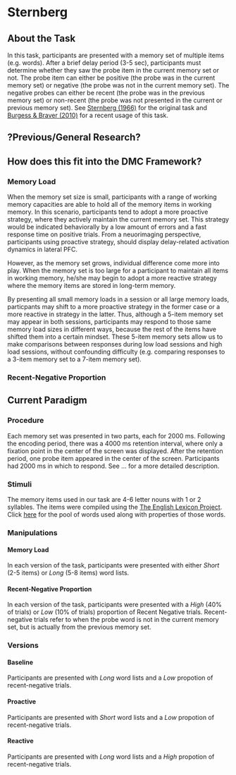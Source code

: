 # Sternberg

## About the Task

In this task, participants are presented with a memory set of multiple items (e.g. words). After a brief delay period (3-5 sec), participants must determine whether they saw the probe item in the current memory set or not. The probe item can either be positive (the probe was in the current memory set) or negative (the probe was not in the current memory set). The negative probes can either be recent (the probe was in the previous memory set) or non-recent (the probe was not presented in the current or previous memory set). See [Sternberg (1966)](publications/sternberg_memory_s66.pdf) for the original task and [Burgess & Braver (2010)](publications/journal.pone.0012861) for a recent usage of this task. 

## ?Previous/General Research?



## How does this fit into the DMC Framework?

### Memory Load 

When the memory set size is small, participants with a range of working memory capacities are able to hold all of the memory items in working memory. In this scenario, participants tend to adopt a more proactive strategy, where they actively maintain the current memory set. This strategy would be indicated behaviorally by a low amount of errors and a fast response time on positive trials. From a neuorimaging perspective, participants using proactive strategy, should display delay-related activation dynamics in lateral PFC. 

However, as the memory set grows, individual difference come more into play. When the memory set is too large for a participant to maintain all items in working memory, he/she may begin to adopt a more reactive strategy where the memory items are stored in long-term memory.

By presenting all small memory loads in a session or all large memory loads, particpants may shift to a more proactive strategy in the former case or a more reactive in strategy in the latter. Thus, although a 5-item memory set may appear in both sessions, participants may respond to those same memory load sizes in different ways, because the rest of the items have shifted them into a certain mindset. These 5-item memory sets allow us to make comparisons between responses during low load sessions and high load sessions, without confounding difficulty (e.g. comparing responses to a 3-item memory set to a 7-item memory set).

### Recent-Negative Proportion








## Current Paradigm

### Procedure

Each memory set was presented in two parts, each for 2000 ms. Following the encoding period, there was a 4000 ms retention interval, where only a fixation point in the center of the screen was displayed. After the retention period, one probe item appeared in the center of the screen. Participants had 2000 ms in which to respond. See ... for a more detailed description.


### Stimuli

The memory items used in our task are 4-6 letter nouns with 1 or 2 syllables. The items were compiled using the [The English Lexicon Project](http://elexicon.wustl.edu/default.asp). Click [here](TODO) for the pool of words used along with properties of those words.

### Manipulations

#### Memory Load 

In each version of the task, participants were presented with either *Short* (2-5 items) or *Long* (5-8 items) word lists.

#### Recent-Negative Proportion

In each version of the task, participants were presented with a *High* (40% of trials) or *Low* (10% of trials) proportion of Recent Negative trials. Recent-negative trials refer to when the probe word is not in the current memory set, but is actually from the previous memory set.

### Versions

#### Baseline

Participants are presented with *Long* word lists and a *Low* propotion of recent-negative trials.

#### Proactive 

Participants are presented with *Short* word lists and a *Low* propotion of recent-negative trials.

#### Reactive 

Participants are presented with *Long* word lists and a *High* propotion of recent-negative trials.






